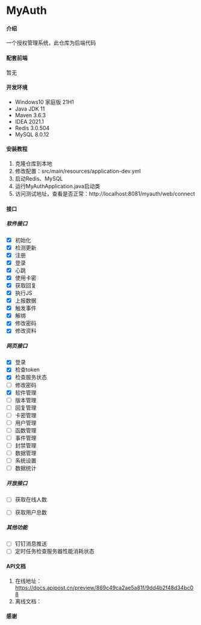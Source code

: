 # MyAuth

#### 介绍
一个授权管理系统，此仓库为后端代码

#### 配套前端

暂无

#### 开发环境
- Windows10 家庭版 21H1
- Java JDK 11
- Maven 3.6.3
- IDEA 2021.1
- Redis 3.0.504
- MySQL 8.0.12


#### 安装教程

1.  克隆仓库到本地
2.  修改配置：src/main/resources/application-dev.yml
3.  启动Redis、MySQL
4.  运行MyAuthApplication.java启动类
5.  访问测试地址，查看是否正常：http://localhost:8081/myauth/web/connect
#### 接口
##### 软件接口

- [x] 初始化
- [x] 检测更新
- [x] 注册
- [x] 登录
- [x] 心跳
- [x] 使用卡密
- [x] 获取回复
- [x] 执行JS
- [x] 上报数据
- [x] 触发事件
- [x] 解绑
- [x] 修改密码
- [x] 修改资料
##### 网页接口

- [x] 登录
- [x] 检查token
- [x] 检查服务状态
- [ ] 修改密码
- [x] 软件管理
- [ ] 版本管理
- [ ] 回复管理
- [ ] 卡密管理
- [ ] 用户管理
- [ ] 函数管理
- [ ] 事件管理
- [ ] 封禁管理
- [ ] 数据管理
- [ ] 系统设置
- [ ] 数据统计

##### 开放接口

- [ ] 获取在线人数

- [ ] 获取用户总数

##### 其他功能

- [ ] 钉钉消息推送
- [ ] 定时任务检查服务器性能消耗状态

#### API文档

1.  在线地址：https://docs.apipost.cn/preview/869c49ca2ae5a81f/9dd4b2f48d34bc08
2.  离线文档：

#### 感谢

